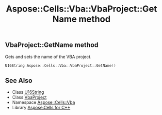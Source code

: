 ﻿---
title: Aspose::Cells::Vba::VbaProject::GetName method
linktitle: GetName
second_title: Aspose.Cells for C++ API Reference
description: 'Aspose::Cells::Vba::VbaProject::GetName method. Gets and sets the name of the VBA project in C++.'
type: docs
weight: 1100
url: /cpp/aspose.cells.vba/vbaproject/getname/
---
## VbaProject::GetName method


Gets and sets the name of the VBA project.

```cpp
U16String Aspose::Cells::Vba::VbaProject::GetName()
```

## See Also

* Class [U16String](../../../aspose.cells/u16string/)
* Class [VbaProject](../)
* Namespace [Aspose::Cells::Vba](../../)
* Library [Aspose.Cells for C++](../../../)

